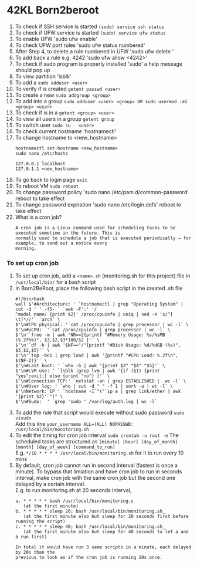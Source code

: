 # 42KL Born2beroot


1. To check if SSH service is started  `(sudo) service ssh status`
2. To check if UFW service is started `(sudo) service ufw status`
3. To enable UFW 'sudo ufw enable'
4. To check UFW port rules 'sudo ufw status numbered'
5. After Step 4, to delete a rule numbered <number> in UFW 'sudo ufw delete <number>'
6. To add back a rule e.g. 4242 'sudo ufw allow <4242>'
7. To check if sudo program is properly installed 'sudo' a help message should pop up
8. To view partition 'lsblk'
9. To add a <user> `sudo adduser <user>`
10. To verify if <user> is created `getent passwd <user>`
11. To create a new <group> `sudo addgroup <group>`
12. To add <user> into a group `sudo adduser <user> <group> OR sudo usermod -aG  <group> <user>`
13. To check if <user> is in a <group> `getent <group> <user>`
14. To view all users in a group `getent group`
15. To switch user `sudo su - <user>`
16. To check current hostname 'hostnamectl'
17. To change hostname to <new_hostname>
    ```
    hostnamectl set-hostname <new_hostname>
    sudo nano /etc/hosts
    
    127.0.0.1 localhost
    127.0.1.1 <new_hostname>
    ```
13. To go back to login page `exit`
14. To reboot VM `sudo reboot`
15. To change password policy 'sudo nano /etc/pam.d/common-password' reboot to take effect
16. To change password expiration 'sudo nano /etc/login.defs' reboot to take effect
17. What is a cron job? 
    ```
    A cron job is a Linux command used for scheduling tasks to be executed sometime in the future. This is
    normally used to schedule a job that is executed periodically – for example, to send out a notice every
    morning.
    ```
    
### To set up cron job    

1. To set up cron job, add a `<name>.sh` (monitoring.sh for this project)  file in `/usr/local/bin/` for a bash script
2. In Born2BeRoot, place the following bash script in the created <name>.sh file
    ```
    #!/bin/bash
    wall $'#Architecture: ' `hostnamectl | grep "Operating System" | cut -d ' ' -f5- ` `awk -F':' '/
    ^model name/ {print $2}' /proc/cpuinfo | uniq | sed -e 's/^[ \t]*//'` `arch` \
    $'\n#CPU physical: '`cat /proc/cpuinfo | grep processor | wc -l` \
    $'\n#vCPU:  '`cat /proc/cpuinfo | grep processor | wc -l` \
    $'\n'`free -m | awk 'NR==2{printf "#Memory Usage: %s/%sMB (%.2f%%)", $3,$2,$3*100/$2 }'` \
    $'\n'`df -h | awk '$NF=="/"{printf "#Disk Usage: %d/%dGB (%s)", $3,$2,$5}'` \
    $'\n'`top -bn1 | grep load | awk '{printf "#CPU Load: %.2f\n", $(NF-2)}'` \
    $'\n#Last boot: ' `who -b | awk '{print $3" "$4" "$5}'` \
    $'\n#LVM use: ' `lsblk |grep lvm | awk '{if ($1) {print "yes";exit;} else {print "no"} }'` \
    $'\n#Connection TCP:' `netstat -an | grep ESTABLISHED |  wc -l` \
    $'\n#User log: ' `who | cut -d " " -f 1 | sort -u | wc -l` \
    $'\nNetwork: IP ' `hostname -I`"("`ip a | grep link/ether | awk '{print $2}'`")" \
    $'\n#Sudo:  ' `grep 'sudo ' /var/log/auth.log | wc -l`
    ```
3. To add the rule that script would execute without sudo password `sudo visudo`<br/>
   Add this line `your_username ALL=(ALL) NOPASSWD: /usr/local/bin/monitoring.sh`
4. To edit the timing for cron job interval `sudo crontab -u root -e` 
   The scheduled tasks are structured as `[minute] [hour] [day_of_month] [month] [day_of_week] [command_to_run]`<br/>
   E.g. `*/10 * * * * /usr/local/bin/monitoring.sh` for it to run every 10 mins
5. By default, cron job cannot run in second interval (fastest is once a minute). To bypass that limiation and have cron job to run in seconds interval, make cron job with the same cron job but the second one delayed by a certain interval. <br/> 
    E.g. to run monitoring.sh at 20 seconds interval,
    ```
    a. * * * * * bash /usr/local/bin/monitoring.s
       (at the first minute)
    b. * * * * * sleep 20; bash /usr/local/bin/monitoring.sh_ 
       (at the first minute also but sleep for 20 seconds first before running the script)
    c. * * * * * sleep 40; bash /usr/local/bin/monitoring.sh_ 
       (at the first minute also but sleep for 40 seconds to let a and b run first)
    
    In total it would have run 3 same scripts in a minute, each delayed by 20s than the 
    previous to look as if the cron job is running 20s once.
    ```
